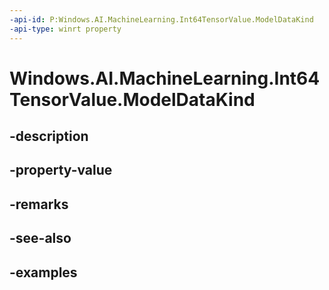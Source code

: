 ```yaml
---
-api-id: P:Windows.AI.MachineLearning.Int64TensorValue.ModelDataKind
-api-type: winrt property
---
```


<!-- Property syntax.
public ModelDataKind ModelDataKind { get; }
-->

# Windows.AI.MachineLearning.Int64TensorValue.ModelDataKind

## -description

## -property-value

## -remarks

## -see-also

## -examples

